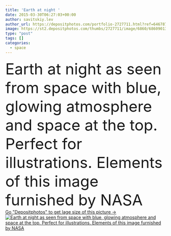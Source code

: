 ```yaml
---
title: 'Earth at night '
date: 2015-03-30T06:27:03+00:00
author: savitskiy.lev
author_url: https://depositphotos.com/portfolio-2727711.html?ref=64678756
image: https://st2.depositphotos.com/thumbs/2727711/image/6860/68609013/api_thumb_450.jpg?forcejpeg=true
type: "post"
tags: []
categories: 
  - space
---
```

<div aling="center">
            <font size="60"> Earth at night as seen from space with blue, glowing atmosphere and space at the top. Perfect for illustrations.  Elements of this image furnished by NASA</font>   
</div>
<div>
    <a href='https://depositphotos.com/68609013/stock-photo-earth-at-night.html?ref=64678756' target=_blank > Go "Depositphotos" to get lage size of this picture ->
        <img href='https://depositphotos.com/68609013/stock-photo-earth-at-night.html?ref=64678756' src='https://st2.depositphotos.com/2727711/6860/i/950/depositphotos_68609013-stock-photo-earth-at-night.jpg?forcejpeg=true' alt='Earth at night as seen from space with blue, glowing atmosphere and space at the top. Perfect for illustrations.  Elements of this image furnished by NASA' >
    </a>
</div>
